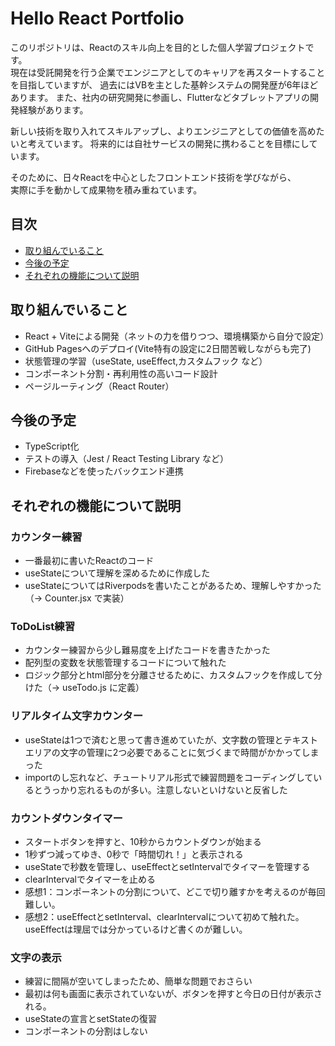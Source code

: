 # Hello React Portfolio

このリポジトリは、Reactのスキル向上を目的とした個人学習プロジェクトです。  
現在は受託開発を行う企業でエンジニアとしてのキャリアを再スタートすることを目指していますが、
過去にはVBを主とした基幹システムの開発歴が6年ほどあります。
また、社内の研究開発に参画し、Flutterなどタブレットアプリの開発経験があります。

新しい技術を取り入れてスキルアップし、よりエンジニアとしての価値を高めたいと考えています。
将来的には自社サービスの開発に携わることを目標にしています。

そのために、日々Reactを中心としたフロントエンド技術を学びながら、  
実際に手を動かして成果物を積み重ねています。

## 目次
- [取り組んでいること](#取り組んでいること)
- [今後の予定](#今後の予定)
- [それぞれの機能について説明](#それぞれの機能について説明)


## 取り組んでいること
- React + Viteによる開発（ネットの力を借りつつ、環境構築から自分で設定）
- GitHub Pagesへのデプロイ(Vite特有の設定に2日間苦戦しながらも完了)
- 状態管理の学習（useState, useEffect,カスタムフック など）
- コンポーネント分割・再利用性の高いコード設計
- ページルーティング（React Router）

## 今後の予定
- TypeScript化
- テストの導入（Jest / React Testing Library など）
- Firebaseなどを使ったバックエンド連携

## それぞれの機能について説明

### カウンター練習
- 一番最初に書いたReactのコード
- useStateについて理解を深めるために作成した
- useStateについてはRiverpodsを書いたことがあるため、理解しやすかった（→ Counter.jsx で実装）

### ToDoList練習
- カウンター練習から少し難易度を上げたコードを書きたかった
- 配列型の変数を状態管理するコードについて触れた
- ロジック部分とhtml部分を分離させるために、カスタムフックを作成して分けた（→ useTodo.js に定義）

### リアルタイム文字カウンター
- useStateは1つで済むと思って書き進めていたが、文字数の管理とテキストエリアの文字の管理に2つ必要であることに気づくまで時間がかかってしまった
- importのし忘れなど、チュートリアル形式で練習問題をコーディングしているとうっかり忘れるものが多い。注意しないといけないと反省した

### カウントダウンタイマー
- スタートボタンを押すと、10秒からカウントダウンが始まる
- 1秒ずつ減ってゆき、0秒で「時間切れ！」と表示される
- useStateで秒数を管理し、useEffectとsetIntervalでタイマーを管理する
- clearIntervalでタイマーを止める
- 感想1：コンポーネントの分割について、どこで切り離すかを考えるのが毎回難しい。
- 感想2：useEffectとsetInterval、clearIntervalについて初めて触れた。useEffectは理屈では分かっているけど書くのが難しい。

### 文字の表示
- 練習に間隔が空いてしまったため、簡単な問題でおさらい
- 最初は何も画面に表示されていないが、ボタンを押すと今日の日付が表示される。
- useStateの宣言とsetStateの復習
- コンポーネントの分割はしない
